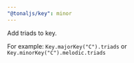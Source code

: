 ```yaml
---
"@tonaljs/key": minor
---
```


Add triads to key.

For example: `Key.majorKey("C").triads` or `Key.minorKey("C").melodic.triads`
